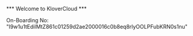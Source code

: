 *** Welcome to KloverCloud ***

On-Boarding No: &#34;I9w1u1tEdilMtZ861c01259d2ae2000016c0b8eq8rlyOOLPFubKRN0s1nu&#34;
